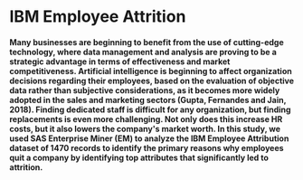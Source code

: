 # IBM Employee Attrition
#### Many businesses are beginning to benefit from the use of cutting-edge technology, where data management and analysis are proving to be a strategic advantage in terms of effectiveness and market competitiveness. Artificial intelligence is beginning to affect organization decisions regarding their employees, based on the evaluation of objective data rather than subjective considerations, as it becomes more widely adopted in the sales and marketing sectors (Gupta, Fernandes and Jain, 2018). Finding dedicated staff is difficult for any organization, but finding replacements is even more challenging. Not only does this increase HR costs, but it also lowers the company's market worth. In this study, we used SAS Enterprise Miner (EM) to analyze the IBM Employee Attribution dataset of 1470 records to identify the primary reasons why employees quit a company by identifying top attributes that significantly led to attrition.
